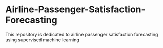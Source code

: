 # Airline-Passenger-Satisfaction-Forecasting
This repository is dedicated to airline passenger satisfaction forecasting using supervised machine learning
